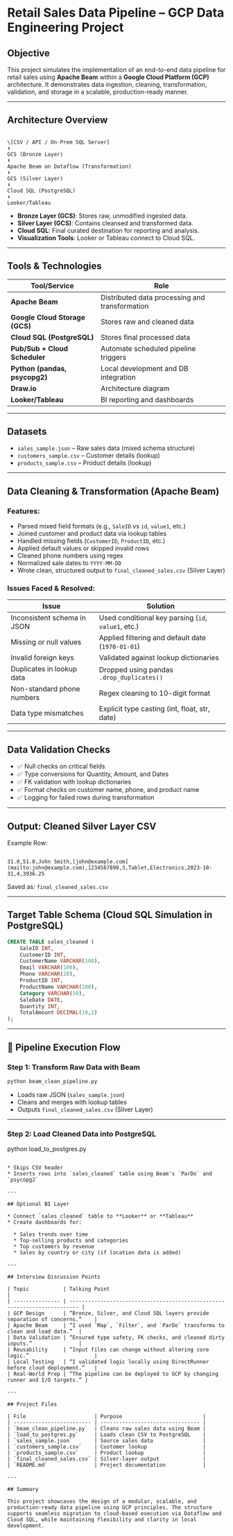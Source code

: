  
 
# Retail Sales Data Pipeline – GCP Data Engineering Project

## Objective

This project simulates the implementation of an end-to-end data pipeline for retail sales using **Apache Beam** within a **Google Cloud Platform (GCP)** architecture. It demonstrates data ingestion, cleaning, transformation, validation, and storage in a scalable, production-ready manner.

---

## Architecture Overview

```

\[CSV / API / On-Prem SQL Server]
⬇
GCS (Bronze Layer)
⬇
Apache Beam on Dataflow (Transformation)
⬇
GCS (Silver Layer)
⬇
Cloud SQL (PostgreSQL)
⬇
Looker/Tableau

```

- **Bronze Layer (GCS)**: Stores raw, unmodified ingested data.
- **Silver Layer (GCS)**: Contains cleansed and transformed data.
- **Cloud SQL**: Final curated destination for reporting and analysis.
- **Visualization Tools**: Looker or Tableau connect to Cloud SQL.

---

## Tools & Technologies

| Tool/Service        | Role                                          |
|---------------------|-----------------------------------------------|
| **Apache Beam**     | Distributed data processing and transformation |
| **Google Cloud Storage (GCS)** | Stores raw and cleaned data          |
| **Cloud SQL (PostgreSQL)**     | Stores final processed data           |
| **Pub/Sub + Cloud Scheduler**  | Automate scheduled pipeline triggers  |
| **Python (pandas, psycopg2)**  | Local development and DB integration  |
| **Draw.io**         | Architecture diagram                         |
| **Looker/Tableau**  | BI reporting and dashboards                   |

---

## Datasets

- `sales_sample.json` – Raw sales data (mixed schema structure)
- `customers_sample.csv` – Customer details (lookup)
- `products_sample.csv` – Product details (lookup)

---

## Data Cleaning & Transformation (Apache Beam)

### Features:

- Parsed mixed field formats (e.g., `SaleID` vs `id`, `value1`, etc.)
- Joined customer and product data via lookup tables
- Handled missing fields (`CustomerID`, `ProductID`, etc.)
- Applied default values or skipped invalid rows
- Cleaned phone numbers using regex
- Normalized sale dates to `YYYY-MM-DD`
- Wrote clean, structured output to `final_cleaned_sales.csv` (Silver Layer)

### Issues Faced & Resolved:

| Issue | Solution |
|-------|----------|
| Inconsistent schema in JSON | Used conditional key parsing (`id`, `value1`, etc.) |
| Missing or null values | Applied filtering and default date (`1970-01-01`) |
| Invalid foreign keys | Validated against lookup dictionaries |
| Duplicates in lookup data | Dropped using pandas `.drop_duplicates()` |
| Non-standard phone numbers | Regex cleaning to 10-digit format |
| Data type mismatches | Explicit type casting (int, float, str, date) |

---

## Data Validation Checks

- ✅ Null checks on critical fields
- ✅ Type conversions for Quantity, Amount, and Dates
- ✅ FK validation with lookup dictionaries
- ✅ Format checks on customer name, phone, and product name
- ✅ Logging for failed rows during transformation

---

## Output: Cleaned Silver Layer CSV

Example Row:
```

31.0,51.0,John Smith,[john@example.com](mailto:john@example.com),1234567890,3,Tablet,Electronics,2023-10-31,4,3936.25

````

Saved as: `final_cleaned_sales.csv`

---

## Target Table Schema (Cloud SQL Simulation in PostgreSQL)

```sql
CREATE TABLE sales_cleaned (
    SaleID INT,
    CustomerID INT,
    CustomerName VARCHAR(100),
    Email VARCHAR(100),
    Phone VARCHAR(20),
    ProductID INT,
    ProductName VARCHAR(100),
    Category VARCHAR(50),
    SaleDate DATE,
    Quantity INT,
    TotalAmount DECIMAL(10,2)
);
````

---

## 🚀 Pipeline Execution Flow

### Step 1: Transform Raw Data with Beam

```bash
python beam_clean_pipeline.py
```

* Loads raw JSON (`sales_sample.json`)
* Cleans and merges with lookup tables
* Outputs `final_cleaned_sales.csv` (Silver Layer)

---

### Step 2: Load Cleaned Data into PostgreSQL


python load_to_postgres.py
```

* Skips CSV header
* Inserts rows into `sales_cleaned` table using Beam's `ParDo` and `psycopg2`

---

## Optional BI Layer

* Connect `sales_cleaned` table to **Looker** or **Tableau**
* Create dashboards for:

  * Sales trends over time
  * Top-selling products and categories
  * Top customers by revenue
  * Sales by country or city (if location data is added)

---

## Interview Discussion Points

| Topic           | Talking Point                                                             |
| --------------- | ------------------------------------------------------------------------- |
| GCP Design      | “Bronze, Silver, and Cloud SQL layers provide separation of concerns.”    |
| Apache Beam     | “I used `Map`, `Filter`, and `ParDo` transforms to clean and load data.”  |
| Data Validation | “Ensured type safety, FK checks, and cleaned dirty inputs.”               |
| Reusability     | “Input files can change without altering core logic.”                     |
| Local Testing   | “I validated logic locally using DirectRunner before cloud deployment.”   |
| Real-World Prep | “The pipeline can be deployed to GCP by changing runner and I/O targets.” |

---

## Project Files

| File                      | Purpose                          |
| ------------------------- | -------------------------------- |
| `beam_clean_pipeline.py`  | Cleans raw sales data using Beam |
| `load_to_postgres.py`     | Loads clean CSV to PostgreSQL    |
| `sales_sample.json`       | Source sales data                |
| `customers_sample.csv`    | Customer lookup                  |
| `products_sample.csv`     | Product lookup                   |
| `final_cleaned_sales.csv` | Silver-layer output              |
| `README.md`               | Project documentation            |

---

## Summary

This project showcases the design of a modular, scalable, and production-ready data pipeline using GCP principles. The structure supports seamless migration to cloud-based execution via Dataflow and Cloud SQL, while maintaining flexibility and clarity in local development.

```
 
